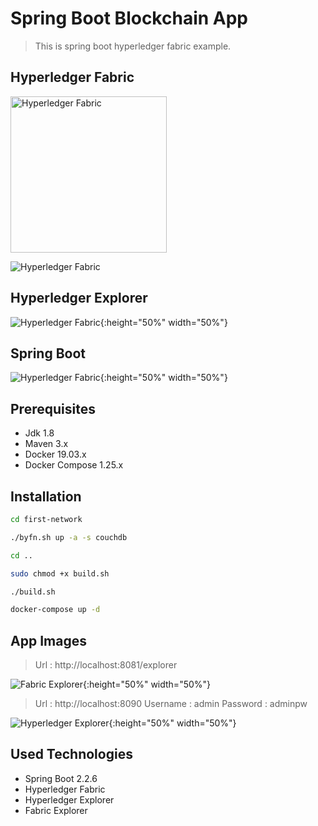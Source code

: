 # Spring Boot Blockchain App
> This is spring boot hyperledger fabric example.

## Hyperledger Fabric
<img src="https://github.com/susimsek/spring-boot-blockchain-app/blob/master/images/hyperledger-fabric-logo.png" alt="Hyperledger Fabric" width="250"/>


![Hyperledger Fabric](https://github.com/susimsek/spring-boot-blockchain-app/blob/master/images/hyperledger-fabric-logo.png?raw=true)


## Hyperledger Explorer
![Hyperledger Fabric](https://github.com/susimsek/spring-boot-blockchain-app/blob/master/images/hyperledger-explorer-logo.png?raw=true){:height="50%" width="50%"}

## Spring Boot
![Hyperledger Fabric](https://github.com/susimsek/spring-boot-blockchain-app/blob/master/images/spring-boot-logo.png?raw=true){:height="50%" width="50%"}

## Prerequisites

* Jdk 1.8
* Maven 3.x
* Docker 19.03.x
* Docker Compose 1.25.x

## Installation

```sh
cd first-network
```

```sh
./byfn.sh up -a -s couchdb
```

```sh
cd ..
```

```sh
sudo chmod +x build.sh
```

```sh
./build.sh
```

```sh
docker-compose up -d
```


## App Images

> Url : http://localhost:8081/explorer

![Fabric Explorer](https://github.com/susimsek/spring-boot-blockchain-app/blob/master/images/fabric-explorer.png?raw=true){:height="50%" width="50%"}

> Url : http://localhost:8090
> Username : admin
> Password : adminpw

![Hyperledger Explorer](https://github.com/susimsek/spring-boot-blockchain-app/blob/master/images/hyperdger-explorer.png?raw=true){:height="50%" width="50%"}


## Used Technologies

* Spring Boot 2.2.6
* Hyperledger Fabric
* Hyperledger Explorer
* Fabric Explorer

